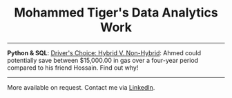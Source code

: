 <div align="center">
  <h1>Mohammed Tiger's Data Analytics Work</h1>
</div>

---

**Python & SQL**: [Driver's Choice: Hybrid V. Non-Hybrid](https://github.com/tech-moh-logy/Mohammed-Tiger-Data-Analysis/blob/main/Highlander-Data-Analysis/mohammedTiger.dataAnalysis.highlanders.pdf): Ahmed could potentially save between $15,000.00 in gas over a four-year period compared to his friend Hossain. Find out why!

---
More available on request. Contact me via [LinkedIn](https://www.linkedin.com/in/mohtech/).
